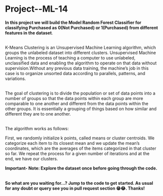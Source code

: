 # Project--ML-14



<table>

**In this project we will build the Model Random Forest Classifier for classifying Purchased as 0(Not Purchased) or 1(Purchased) from different features in the dataset**.<br></br>  

K-Means Clustering is an Unsupervised Machine Learning algorithm, which groups the unlabeled dataset into different clusters.
Unsupervised Machine Learning is the process of teaching a computer to use unlabeled, unclassified data and enabling the algorithm to operate on that data without supervision.Without any previous data training, the machine’s job in this case is to organize unsorted data according to parallels, patterns, and variations.<br></br>

The goal of clustering is to divide the population or set of data points into a number of groups so that the data points within each group are more comparable to one another and different from the data points within the other groups. It is essentially a grouping of things based on how similar and different they are to one another.<br></br>

The algorithm works as follows:<br>

First, we randomly initialize k points, called means or cluster centroids.
We categorize each item to its closest mean and we update the mean’s coordinates, which are the averages of the items categorized in that cluster so far.
We repeat the process for a given number of iterations and at the end, we have our clusters.


**Important- Note: Explore the dataset once before going through the code.**

</table>


**So what are you waiting for...? Jump to the code to get started. As usual for any doubt or query see you in pull request section 😁😂. Thanks!**
